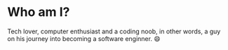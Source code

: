# Who am I?

Tech lover, computer enthusiast and a coding noob, in other words, a guy on his journey into becoming a software enginner. :smile:
